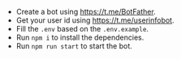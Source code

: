 * Create a bot using https://t.me/BotFather.
* Get your user id using https://t.me/userinfobot.
* Fill the `.env` based on the `.env.example`.
* Run `npm i` to install the dependencies.
* Run `npm run start` to start the bot.

